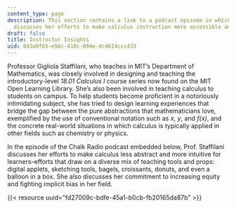 ```yaml
---
content_type: page
description: This section contains a link to a podcast episode in which Prof. Staffilani
  discusses her efforts to make calculus instruction more accessible and more equitable
draft: false
title: Instructor Insights
uid: 0d3a0f65-e56c-410c-894e-dc4614ccc433
---
```

Professor Gigliola Staffilani, who teaches in MIT’s Department of Mathematics, was closely involved in designing and teaching the introductory-level *18.01 Calculus I* course series now found on the MIT Open Learning Library. She’s also been involved in teaching calculus to students on campus. To help students become proficient in a notoriously intimidating subject, she has tried to design learning experiences that bridge the gap between the pure abstractions that mathematicians love, exemplified by the use of conventional notation such as *x*, *y*, and *f(x)*, and the concrete real-world situations in which calculus is typically applied in other fields such as chemistry or physics. 

In the episode of the Chalk Radio podcast embedded below, Prof. Staffilani discusses her efforts to make calculus less abstract and more intuitive for learners–efforts that draw on a diverse mix of teaching tools and props: digital applets, sketching tools, bagels, croissants, donuts, and even a balloon in a box. She also discusses her commitment to increasing equity and fighting implicit bias in her field.

{{< resource uuid="fd27009c-bdfe-45a1-b0cb-fb20165da87b" >}}